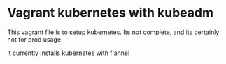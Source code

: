 # Vagrant kubernetes with kubeadm

This vagrant file is to setup kubernetes.
Its not complete, and its certainly not for prod usage

it currently installs kubernetes with flannel